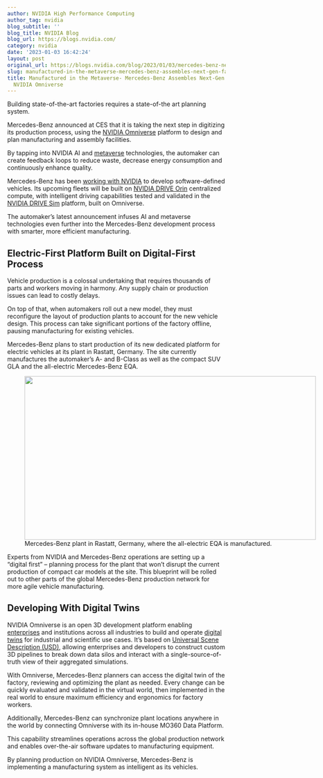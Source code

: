 ```yaml
---
author: NVIDIA High Performance Computing
author_tag: nvidia
blog_subtitle: ''
blog_title: NVIDIA Blog
blog_url: https://blogs.nvidia.com/
category: nvidia
date: '2023-01-03 16:42:24'
layout: post
original_url: https://blogs.nvidia.com/blog/2023/01/03/mercedes-benz-next-gen-factories-omniverse/
slug: manufactured-in-the-metaverse-mercedes-benz-assembles-next-gen-factories-with-nvidia-omniverse
title: Manufactured in the Metaverse- Mercedes-Benz Assembles Next-Gen Factories With
  NVIDIA Omniverse
---
```


<div id="bsf_rt_marker"><p>Building state-of-the-art factories requires a state-of-the art planning system.</p>

<p>Mercedes-Benz announced at CES that it is taking the next step in digitizing its production process, using the <a href="https://www.nvidia.com/en-us/omniverse/">NVIDIA Omniverse</a> platform to design and plan manufacturing and assembly facilities.</p>

<p>By tapping into NVIDIA AI and <a href="https://blogs.nvidia.com/blog/2021/08/10/what-is-the-metaverse/">metaverse</a> technologies, the automaker can create feedback loops to reduce waste, decrease energy consumption and continuously enhance quality.</p>

<p></p>

<p>Mercedes-Benz has been <a href="https://blogs.nvidia.com/blog/2020/06/23/mercedes-benz-nvidia-software-defined-vehicles/">working with NVIDIA</a> to develop software-defined vehicles. Its upcoming fleets will be built on <a href="https://www.nvidia.com/en-us/self-driving-cars/drive-platform/hardware/">NVIDIA DRIVE Orin</a> centralized compute, with intelligent driving capabilities tested and validated in the <a href="https://www.nvidia.com/en-us/self-driving-cars/simulation/">NVIDIA DRIVE Sim</a> platform, built on Omniverse.</p>

<p>The automaker’s latest announcement infuses AI and metaverse technologies even further into the Mercedes-Benz development process with smarter, more efficient manufacturing.</p>

<h2><b>Electric-First Platform Built on Digital-First Process</b></h2>
<p>Vehicle production is a colossal undertaking that requires thousands of parts and workers moving in harmony. Any supply chain or production issues can lead to costly delays.</p>

<p>On top of that, when automakers roll out a new model, they must reconfigure the layout of production plants to account for the new vehicle design. This process can take significant portions of the factory offline, pausing manufacturing for existing vehicles.</p>

<p>Mercedes-Benz plans to start production of its new dedicated platform for electric vehicles at its plant in Rastatt, Germany. The site currently manufactures the automaker’s A- and B-Class as well as the compact SUV GLA and the all-electric Mercedes-Benz EQA.</p>

<figure class="wp-caption aligncenter" id="attachment_61672" style="width: 672px;"><img alt="" class="wp-image-61672 size-large" height="378" src="https://blogs.nvidia.com/wp-content/uploads/2022/12/MB_Rastatt-672x378.png" width="672" /><figcaption class="wp-caption-text" id="caption-attachment-61672">Mercedes-Benz plant in Rastatt, Germany, where the all-electric EQA is manufactured.</figcaption></figure>
<p>Experts from NVIDIA and Mercedes-Benz operations are setting up a “digital first” &#8211; planning process for the plant that won’t disrupt the current production of compact car models at the site. This blueprint will be rolled out to other parts of the global Mercedes-Benz production network for more agile vehicle manufacturing.</p>

<h2><b>Developing With Digital Twins</b></h2>
<p>NVIDIA Omniverse is an open 3D development platform enabling <a href="https://www.nvidia.com/en-us/omniverse/enterprise/">enterprises</a> and institutions across all industries to build and operate <a href="https://www.nvidia.com/en-us/omniverse/solutions/digital-twins/">digital twins</a> for industrial and scientific use cases. It’s based on <a href="https://www.nvidia.com/en-us/omniverse/usd/">Universal Scene Description (USD)</a>, allowing enterprises and developers to construct custom 3D pipelines to break down data silos and interact with a single-source-of-truth view of their aggregated simulations.</p>

<p>With Omniverse, Mercedes-Benz planners can access the digital twin of the factory, reviewing and optimizing the plant as needed. Every change can be quickly evaluated and validated in the virtual world, then implemented in the real world to ensure maximum efficiency and ergonomics for factory workers.</p>

<p>Additionally, Mercedes-Benz can synchronize plant locations anywhere in the world by connecting Omniverse with its in-house MO360 Data Platform.</p>

<p>This capability streamlines operations across the global production network and enables over-the-air software updates to manufacturing equipment.</p>

<p>By planning production on NVIDIA Omniverse, Mercedes-Benz is implementing a manufacturing system as intelligent as its vehicles.</p>

</div>